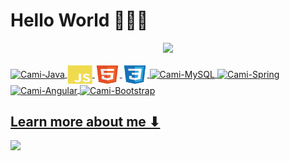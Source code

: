 # Hello World 💖👩‍💻




<div align="center">
  <a href="https://github.com/camillanunes79">
  <img height="170em" src="https://github-readme-stats.vercel.app/api/top-langs/?username=camillanunes79&layout=compact&langs_count=7&theme=dark"/>
 
</div>
<div style="display: inline_block"><br>
  <img align="center" alt="Cami-Java" height="30" width="40" src="https://cdn.jsdelivr.net/gh/devicons/devicon/icons/java/java-original.svg">
  <img align="center" alt="Cami-Js" height="30" width="40" src="https://raw.githubusercontent.com/devicons/devicon/master/icons/javascript/javascript-plain.svg">
  <img align="center" alt="Cami-HTML" height="30" width="40" src="https://raw.githubusercontent.com/devicons/devicon/master/icons/html5/html5-original.svg">
  <img align="center" alt="Cami-CSS" height="30" width="40" src="https://raw.githubusercontent.com/devicons/devicon/master/icons/css3/css3-original.svg">
  <img align="center" alt="Cami-MySQL" height="30" width="40" src="https://cdn.jsdelivr.net/gh/devicons/devicon/icons/mysql/mysql-original.svg">
  <img align="center" alt="Cami-Spring" height="30" width="40" src="https://cdn.jsdelivr.net/gh/devicons/devicon/icons/spring/spring-original.svg">
  <img align="center" alt="Cami-Angular" height="30" width="40" src="https://cdn.jsdelivr.net/gh/devicons/devicon/icons/angularjs/angularjs-original.svg">
  <img align="center" alt="Cami-Bootstrap" height="30" width="40" src="https://cdn.jsdelivr.net/gh/devicons/devicon/icons/bootstrap/bootstrap-original.svg">
                  
          
  
## Learn more about me ⬇
 
<div> 
  <a href="https://www.linkedin.com/in/camilla-nunes-939819145" target="_blank"><img src="https://img.shields.io/badge/-LinkedIn-%230077B5?style=for-the-badge&logo=linkedin&logoColor=white" target="_blank"></a> 


